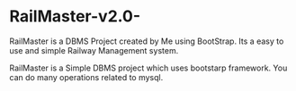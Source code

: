 # RailMaster-v2.0-
RailMaster is a DBMS Project created by Me using BootStrap. Its a easy to use and simple Railway Management system.

RailMaster is a Simple DBMS project which uses bootstarp framework. You can do many operations related to mysql. 
